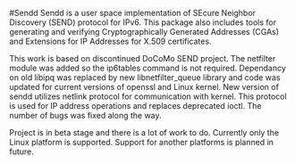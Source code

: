 #Sendd
Sendd is a user space implementation of SEcure Neighbor Discovery (SEND) protocol for IPv6. This package also includes tools for generating and verifying Cryptographically Generated Addresses (CGAs) and Extensions for IP Addresses for X.509 certificates.

This work is based on discontinued DoCoMo SEND project. The netfilter module was added so the ip6tables command is not required. Dependancy on old libipq was replaced by new libnetfilter_queue library and code was updated for current versions of openssl and Linux kernel. New version of sendd utilizes netlink protocol for communication with kernel. This protocol is used for IP address operations and replaces deprecated ioctl. The number of bugs was fixed along the way.

Project is in beta stage and there is a lot of work to do. Currently only the Linux platform is supported. Support for another platforms is planned in future.

